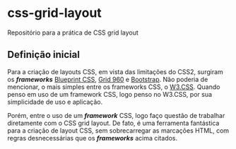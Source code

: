 # css-grid-layout
Repositório para a prática de CSS grid layout

## Definição inicial
Para a criação de layouts CSS, em vista das limitações do CSS2, surgiram os 
***frameworks*** [Blueprint CSS](https://blueprintcss.dev/), 
[Grid 960](https://960.gs/) e [Bootstrap](https://getbootstrap.com/).
Não poderia de mencionar, o mais simples entre os frameworks CSS, o 
[W3.CSS](https://www.w3schools.com/w3css/). 
Quando penso em uso de um framework CSS, logo penso no W3.CSS, por sua 
simplicidade de uso e aplicação.

Porém, entre o uso de um ***framework*** CSS, logo faço questão de trabalhar
diretamente com o CSS grid layout. 
De fato, é uma ferramenta fantástica para a criação de layout CSS, sem 
sobrecarregar as marcações HTML, com regras desnecessárias que os ***frameworks***
acima citados.

